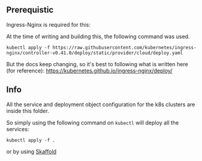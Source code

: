 ## Prerequistic

Ingress-Nginx is required for this:

At the time of writing and building this, the following command was used.

```
kubectl apply -f https://raw.githubusercontent.com/kubernetes/ingress-nginx/controller-v0.41.0/deploy/static/provider/cloud/deploy.yaml
```

But the docs keep changing, so it's best to following what is written here (for reference):
https://kubernetes.github.io/ingress-nginx/deploy/

## Info

All the service and deployment object configuration for the k8s clusters are inside this folder.

So simply using the following command on `kubectl` will deploy all the services:

```
kubectl apply -f .
```

or by using [Skaffold](www.skaffold.dev)
